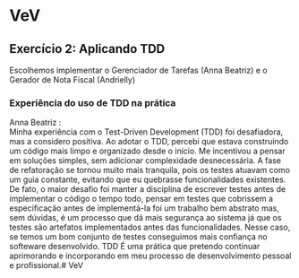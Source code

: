 # VeV

## Exercício 2: Aplicando TDD
Escolhemos implementar o Gerenciador de Tarefas (Anna Beatriz) e o Gerador de Nota Fiscal (Andrielly)

### Experiência do uso de TDD na prática

Anna Beatriz :  
  Minha experiência com o Test-Driven Development (TDD) foi desafiadora, mas a considero positiva. Ao adotar o TDD, percebi que estava construindo um código mais limpo e organizado desde o início. Me incentivou a pensar em soluções simples, sem adicionar complexidade desnecessária. A fase de refatoração se tornou muito mais tranquila, pois os testes atuavam como um guia constante, evitando que eu quebrasse funcionalidades existentes. De fato, o maior desafio foi manter a disciplina de escrever testes antes de implementar o código o tempo todo, pensar em testes que cobrissem a especificação antes de implementá-la foi um trabalho bem abstrato mas, sem dúvidas, é um processo que dá mais segurança ao sistema já que os testes são artefatos implementados antes das funcionalidades. Nesse caso, se temos um bom conjunto de testes conseguimos mais confiança no softeware desenvolvido. TDD É uma prática que pretendo continuar aprimorando e incorporando em meu processo de desenvolvimento pessoal e profissional.# VeV
